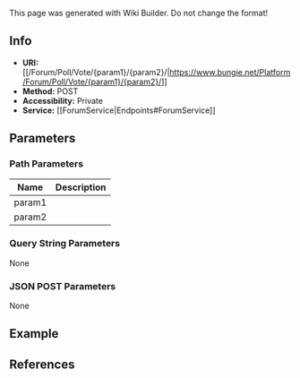 <span class="wiki-builder">This page was generated with Wiki Builder. Do not change the format!</span>

## Info

* **URI:** [[/Forum/Poll/Vote/{param1}/{param2}/|https://www.bungie.net/Platform/Forum/Poll/Vote/{param1}/{param2}/]]
* **Method:** POST
* **Accessibility:** Private
* **Service:** [[ForumService|Endpoints#ForumService]]

## Parameters
### Path Parameters
Name | Description
---- | -----------
param1 | 
param2 | 

### Query String Parameters
None

### JSON POST Parameters
None

## Example


## References
